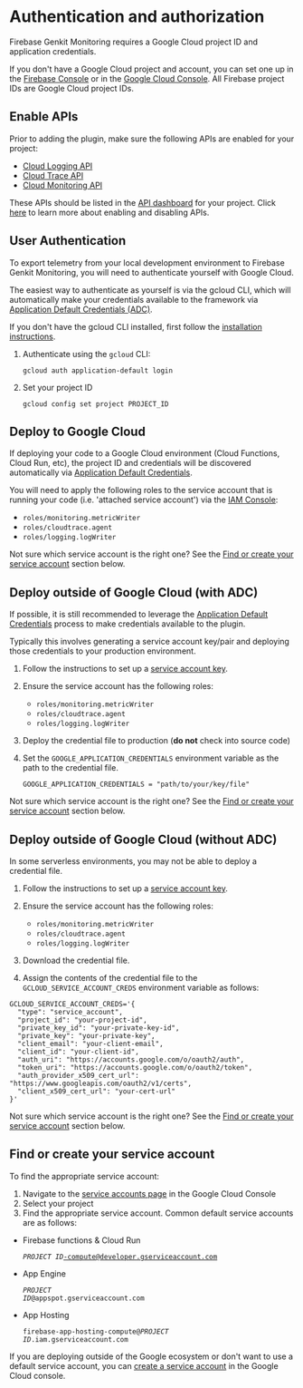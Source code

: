 # Authentication and authorization

Firebase Genkit Monitoring requires a Google Cloud project ID and application credentials. 

If you don't have a Google Cloud project and account, you can set one up in the [Firebase Console](https://console.firebase.google.com/) or in the [Google Cloud Console](https://cloud.google.com). All Firebase project IDs are Google Cloud project IDs.

## Enable APIs

Prior to adding the plugin, make sure the following APIs are enabled for
your project:

- [Cloud Logging API](https://console.cloud.google.com/apis/library/logging.googleapis.com)
- [Cloud Trace API](https://console.cloud.google.com/apis/library/cloudtrace.googleapis.com)
- [Cloud Monitoring API](https://console.cloud.google.com/apis/library/monitoring.googleapis.com)

These APIs should be listed in the
[API dashboard](https://console.cloud.google.com/apis/dashboard) for your
project.
Click [here](https://support.google.com/googleapi/answer/6158841) to learn more
about enabling and disabling APIs.

## User Authentication

To export telemetry from your local development environment to Firebase Genkit Monitoring, you will need to authenticate yourself with Google Cloud.

The easiest way to authenticate as yourself is via the gcloud CLI, which will automatically make your credentials available to the framework via [Application Default Credentials (ADC)](https://cloud.google.com/docs/authentication/application-default-credentials).

If you don't have the gcloud CLI installed, first follow the [installation instructions](https://cloud.google.com/sdk/docs/install#installation_instructions).

1. Authenticate using the `gcloud` CLI:

   ```posix-terminal
   gcloud auth application-default login
   ```

2. Set your project ID

   ```posix-terminal
   gcloud config set project PROJECT_ID
   ```

## Deploy to Google Cloud

If deploying your code to a Google Cloud environment (Cloud
Functions, Cloud Run, etc), the project ID and credentials will be discovered
automatically via
[Application Default Credentials](https://cloud.google.com/docs/authentication/provide-credentials-adc).

You will need to apply the following roles to the service account that is
running your code (i.e. 'attached service account') via the
[IAM Console](https://console.cloud.google.com/iam-admin/iam):

- `roles/monitoring.metricWriter`
- `roles/cloudtrace.agent`
- `roles/logging.logWriter`

Not sure which service account is the right one? See the [Find or create your service account](#find-or-create-your-service-account) section below.

## Deploy outside of Google Cloud (with ADC)

If possible, it is still recommended to leverage the
[Application Default Credentials](https://cloud.google.com/docs/authentication/provide-credentials-adc)
process to make credentials available to the plugin.

Typically this involves generating a service account key/pair and deploying
those credentials to your production environment.

1. Follow the instructions to set up a
   [service account key](https://cloud.google.com/iam/docs/keys-create-delete#creating).

2. Ensure the service account has the following roles:
   - `roles/monitoring.metricWriter`
   - `roles/cloudtrace.agent`
   - `roles/logging.logWriter`

3. Deploy the credential file to production (**do not** check into source code)

4. Set the `GOOGLE_APPLICATION_CREDENTIALS` environment variable as the path to
   the credential file.

    ```
    GOOGLE_APPLICATION_CREDENTIALS = "path/to/your/key/file"
    ```

Not sure which service account is the right one? See the [Find or create your service account](#find-or-create-your-service-account) section below.

## Deploy outside of Google Cloud (without ADC)

In some serverless environments, you may not be able to deploy a credential
file.

1. Follow the instructions to set up a 
[service account key](https://cloud.google.com/iam/docs/keys-create-delete#creating).

2. Ensure the service account has the following roles:
    - `roles/monitoring.metricWriter`
    - `roles/cloudtrace.agent`
    - `roles/logging.logWriter`

3. Download the credential file.

4. Assign the contents of the credential file to the `GCLOUD_SERVICE_ACCOUNT_CREDS` environment variable as follows:

```
GCLOUD_SERVICE_ACCOUNT_CREDS='{
  "type": "service_account",
  "project_id": "your-project-id",
  "private_key_id": "your-private-key-id",
  "private_key": "your-private-key",
  "client_email": "your-client-email",
  "client_id": "your-client-id",
  "auth_uri": "https://accounts.google.com/o/oauth2/auth",
  "token_uri": "https://accounts.google.com/o/oauth2/token",
  "auth_provider_x509_cert_url": "https://www.googleapis.com/oauth2/v1/certs",
  "client_x509_cert_url": "your-cert-url"
}'
```

Not sure which service account is the right one? See the [Find or create your service account](#find-or-create-your-service-account) section below.

## Find or create your service account

To find the appropriate service account:

1. Navigate to the [service accounts page](https://console.cloud.google.com/iam-admin/serviceaccounts) in the Google Cloud Console
2. Select your project
3. Find the appropriate service account. Common default service accounts are as follows:

  - Firebase functions & Cloud Run
  
    <code><var>PROJECT ID</var>-compute@developer.gserviceaccount.com</code>

  - App Engine
  
    <code><var>PROJECT ID</var>@appspot.gserviceaccount.com</code>
  
  - App Hosting
  
    <code>firebase-app-hosting-compute@<var>PROJECT ID</var>.iam.gserviceaccount.com</code>

If you are deploying outside of the Google ecosystem or don't want to use a default service account, you can [create a service account](https://cloud.google.com/iam/docs/service-accounts-create#creating) in the Google Cloud console. 
